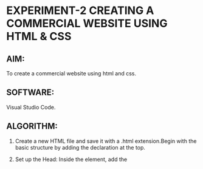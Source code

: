 # EXPERIMENT-2 CREATING A COMMERCIAL WEBSITE USING HTML & CSS
## AIM:
To create a commercial website using html and css.

## SOFTWARE:
Visual Studio Code.

## ALGORITHM:
1) Create a new HTML file and save it with a .html extension.Begin with the basic structure by adding the <!DOCTYPE html> declaration at the top.
2) Set up the Head:
       Inside the <head> element, add the <title> element and give it a meaningful title for your website.
       Link your CSS file by adding the <link> element with the rel attribute set to "stylesheet" and 
       the href attribute pointing to your CSS file.

3) Develop the Content:
        Divide the main content area into sections using appropriate HTML elements like <section>, <div>, or <article>.
        Use headings <h1> to <h6> to structure your content hierarchically.
        Incorporate text, images, videos, and other media within the content sectionS

4) Style with CSS:
  Create a new CSS file and save it with a .css extension.
  Select the elements you want to style using CSS selectors.
  Apply styles using properties and values. 
  For example, you can change colors, fonts, sizes, margins, and padding.

5) Find a web hosting provider to host your website online.
Upload your HTML, CSS, and any other necessary files to the hosting server.

6) Test your website again after deployment to ensure it works as intended.
  
## PROGRAM:
  
### HTML CODE:
```
<!DOCTYPE html>
<html lang="en">
<head>
    <meta charset="UTF-8">
    <meta http-equiv="X-UA-Compatible" content="IE=edge">
    <meta name="viewport" content="width=device-width, initial-scale=1.0">
    <title>Foodka</title>
    <link rel="stylesheet" type="text/css" href="./style.css">
</head>
<body style="background-color: rgb(129, 159, 236);">
    
    <nav>
        <h2 class="logo">Food<span>ka</span></h2>
        <ul>
            <li><a href = "#">Home</a></li>
            <li><a href = "#">About</a></li>
            <li><a href = "#">catalog</a></li>
            
        </ul>
        <a href="#" class="btn">ORDER NOW</a>   
    </nav>
    <div style="padding-left: 150px;">
        <div class="content">
            <img src="burger.png" style="float: right;height: 300px; padding-right: 150px; 
            border-radius: 25px;">
            <p><b>Quality food </b><br> <B>Delivered !</B></p>
        </div>
    </div>
        <div style="padding-left: 150px;">
            <abt style="font-family:Arial, Helvetica, sans-serif;font-size: 22px;line-height: 29px;">A hamburger, or simply burger, is a sandwich consisting of fillings—usually 
                <br>a patty of ground meat, typically beef—placed inside a sliced bun or bread roll.
                <br>Hamburgers are often served with cheese, lettuce, tomato,
                <br> condiments such as ketchup, mustard, mayonnaise</abt></div>
            <br>
        <br>
        <br>
        <div style="padding-left: 150px;"><a href="#" class="btn">GET STARTED</a> </div> 
           <br>
            <br>
            <br>
            <br>
            <div style="padding-left: 150px;">
                <img src="dosa2.png" style="float: left;height: 300px;border: none;"></div>
    <div class="content">
        <p style="white-space:pre-wrap;text-align: left;"><b> Traditional Vegetarian Food</b></p>
        
    </div>
       <abt style="font-family:Arial, Helvetica, sans-serif;font-size: 22px;line-height: 29px;">Vegetarian food is good for health and that's what we provide<br> here in FoodKa, as we focus on customers health before<br>
    money reaches the table </abt>
<br>
<br>
<br> <div style="padding-left: 1200px; padding-top: 80px;"><a href="#" class="btn2">Order Veg Food</a></div>
<div style="padding-bottom: 100px;">    
<div class="service">
        <div class="title">
         <center>   <h4>Our Happy Customers</h4></center>
         <img src="french.jpg" style="float: left; width: 280px; height: 300px">
        </div>
        <div style="padding-right: 200px;">
            <div class="box" style="border-radius: 25px;">
                <div class="card" style="border-radius: 25px">
                
                    <h5><b>Andrew Banks</b></h5>
                    <div class="pra">
                    <p >"I dont always clop,but when I do,its because of food. Wow what great food has just
                    not let me leave the store until now for this very minute"
                    </p> 
                    <p style="text-align: center;">
                    
                    </p>
                </div>
            </div>
            <div class="card" style="border-radius: 25px">
                
                <h5>John Morrison</h5>
                <div class="pra">
                   <p >The food here is one of the human to eat but when I do,it's because of food.Wow what 
                    great food has just not let me to leave the store until now for this very minute.
                   </p> 
                   <p style="text-align: center;">
                     
                </p>
                </div>
            </div>
        </div>   
        </div>
    </div> 
</div>

</body>
</html>
```      

### CSS CODE:
```      
*{
    border: 2px slid black;
}
span{
    color: rgb(228, 223, 249);
}
nav{
    display: flex;
    align-items: center;
    justify-content: space-between;
    padding-top: -2px;
    padding-left: 8%;
    padding-right: 8%;
}
.logo{
    color: black;
    font-size: 50px;
    letter-spacing: 1px;
    cursor: pointer;
}
nav ul li{
    list-style-type: none;
    display: inline-block;
    padding: 10px 25px;
}
nav ul li a{
    color:  black;
    text-decoration: none;
    font-weight: bold;
    text-transform: capitalize;
}
nav ul li a:hover{
    color: grey;
    transition: .4s;
}
.btn{
    background-color: rgb(27, 3, 98);
    color: rgb(255, 252, 249);
    text-decoration: none;
    border: 2px solid transparent;
    font-weight: bold;
    padding: 10px 25px;
    border-radius: 30px;
    transition: transform .4s;
}
.btn:hover{
    transform: scale(1.2);
}
.btn2{
    background-color: black;
    color: rgb(245, 243, 245);
    text-decoration: none;
    border: 2px solid transparent;
    font-weight: bold;
    padding: 10px 25px;
    border-radius: 30px;
    transition: transform .4s;
}
.about{
    width: 100%;
    padding: 100px 0px;
    background-color: #191919;
}
.about img{
    height: 300px;
    float: left;
    
}
.about-text{
    width: 550px;

}
.main{
    width: 1130px;
    max-width: 95%;
    margin: 0 auto;
    display: flex;
    align-items: center;
    justify-content: space-around;
}
.about-text h5{
    color: black;
    letter-spacing: 2px;
    font-size:22px;
    margin-bottom: 25px;
    text-transform: capitalize;
}
.about-text p{
    color: black;
    letter-spacing: 1px;
    line-height: 29px;
    font-size: 18px;
    margin-bottom: 45px;
}

.menu{
    display: flex;
    justify-content: space-around;
    
}
a{
    color: black;
    font-size: 20px;
}
.content{
    color: black;
    font-family:'Franklin Gothic Medium', 'Arial Narrow', Arial, sans-serif;
    font-size: 50px;

}
.service{
    background: rgb(244, 243, 239);
    width: 100%;
    padding: 100px 10px;
}
.title h4{
    color: black;
    font-size: 50px;
    width: 1130px;
    text-align: center;
}
.box{
    display: flex;
    justify-content: center;
    align-items: center;
    height: 400px;
    
    float: right;
    overflow: hidden;
background-color: rgb(61, 3, 87);

}
.card{
    height: 230px;
    width: 335px;
    padding: 20px 35px;
    background: whitesmoke;
    margin: 15px;
    position: relative;
    overflow: hidden;
    text-align: center;
}
h5{
    color: rgb(27, 7, 91);
    font-size: 25px;
    margin-bottom: 15px;
}
.pra p{
    color: rgb(110, 68, 13);
    font-size: 16px;
    line-height: 27px;
    margin-bottom: 25px;
 }
 .footer{
    width: 100%;
    background-color: black;
    background-size: cover;
}
```
## OUTPUT:
<img width="448" alt="comm op" src="https://github.com/divvisha/COMMERCIAL-WEBSITE/assets/127508123/4ace9064-ce49-45db-b84f-06c0b6a7029c">


## RESULT:
Thus the website is created.
